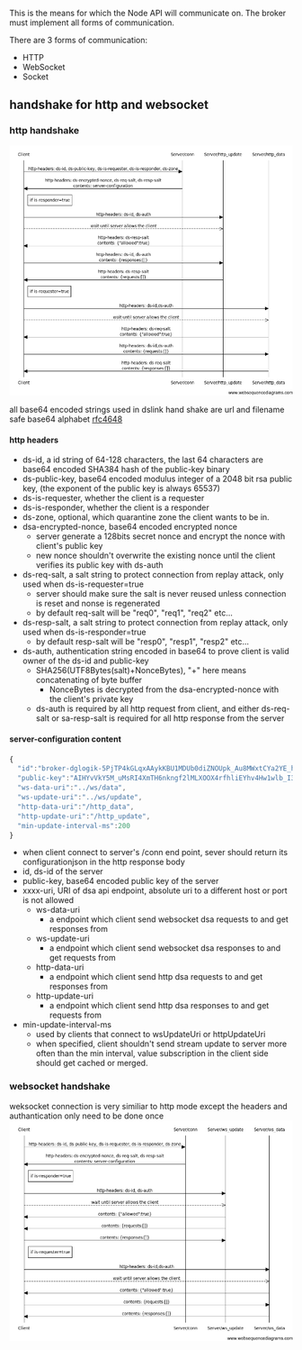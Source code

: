 This is the means for which the Node API will communicate on. The broker must implement all forms of communication.

There are 3 forms of communication:

* HTTP
* WebSocket
* Socket


## handshake for http and websocket 
### http handshake 
![](https://raw.githubusercontent.com/IOT-DSA/docs/master/images/http_handshake.png)

all base64 encoded strings used in dslink hand shake are url and filename safe base64 alphabet [rfc4648](https://tools.ietf.org/html/rfc4648)
#### http headers 
 - ds-id, a id string of 64-128 characters, the last 64 characters are base64 encoded SHA384 hash of the public-key binary
 - ds-public-key, base64 encoded modulus integer of a 2048 bit rsa public key, (the exponent of the public key is always 65537)
 - ds-is-requester, whether the client is a requester
 - ds-is-responder, whether the client is a responder
 - ds-zone, optional, which quarantine zone the client wants to be in.
 - dsa-encrypted-nonce, base64 encoded encrypted nonce
    - server generate a 128bits secret nonce and encrypt the nonce with client's public key
    - new nonce shouldn't overwrite the existing nonce until the client verifies its public key with ds-auth
 - ds-req-salt, a salt string to protect connection from replay attack, only used when ds-is-requester=true
    - server should make sure the salt is never reused unless connection is reset and nonse is regenerated
    - by default req-salt will be "req0", "req1", "req2"  etc...
 - ds-resp-salt, a salt string to protect connection from replay attack, only used when ds-is-responder=true
    - by default resp-salt will be "resp0", "resp1", "resp2"  etc...
 - ds-auth, authentication string encoded in base64 to prove client is valid owner of the ds-id and public-key
    - SHA256(UTF8Bytes(salt)+NonceBytes),   "+" here means concatenating of byte buffer
      - NonceBytes is decrypted from the dsa-encrypted-nonce with the client's private key
    - ds-auth is required by all http request from client, and either ds-req-salt or sa-resp-salt is required for all http response from the server

#### server-configuration content
	 
```javascript
{
  "id":"broker-dglogik-5PjTP4kGLqxAAykKBU1MDUb0diZNOUpk_Au8MWxtCYa2YE_hOFaC8eAO6zz6FC0e",
  "public-key":"AIHYvVkY5M_uMsRI4XmTH6nkngf2lMLXOOX4rfhliEYhv4Hw1wlb_I39Q5cw6a9zHSvonI8ZuG73HWLGKVlDmHGbYHWsWsXgrAouWt5H3AMGZl3hPoftvs0rktVsq0L_pz2Cp1h_7XGot87cLah5IV-AJ5bKBBFkXHOqOsIiDXNFhHjSI_emuRh01LmaN9_aBwfkyNq73zP8kY-hpb5mEG-sIcLvMecxsVS-guMFRCk_V77AzVCwOU52dmpfT5oNwiWhLf2n9A5GVyFxxzhKRc8NrfSdTFzKn0LvDPM29UDfzGOyWpfJCwrYisrftC3QbBD7e0liGbMCN5UgZsSssOk=",
  "ws-data-uri":"../ws/data",
  "ws-update-uri":"../ws/update",
  "http-data-uri":"/http_data",
  "http-update-uri":"/http_update",
  "min-update-interval-ms":200
}
```
- when client connect to server's /conn end point, sever should return its configurationjson in the http response body
 - id, ds-id of the server
 - public-key, base64 encoded public key of the server
 - xxxx-uri, URI of dsa api endpoint, absolute uri to a different host or port is not allowed
   - ws-data-uri
     - a endpoint which client send websocket dsa requests to and get responses from
   - ws-update-uri
     - a endpoint which client send websocket dsa responses to and get requests from
   - http-data-uri
     - a endpoint which client send http dsa requests to and get responses from
   - http-update-uri
     - a endpoint which client send http dsa responses to and get requests from
 - min-update-interval-ms
   - used by clients that connect to wsUpdateUri or httpUpdateUri
   - when specified, client shouldn't send stream update to server more often than the min interval, value subscription in the client side should get cached or merged.

### websocket handshake
weksocket connection is very similiar to http mode except the headers and authantication only need to be done once
![](https://raw.githubusercontent.com/IOT-DSA/docs/master/images/ws_handshake.png)